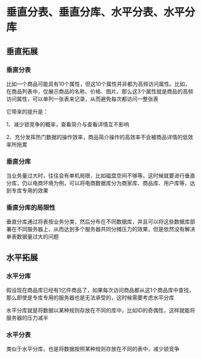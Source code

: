# 垂直分表、垂直分库、水平分表、水平分库

## 垂直拓展

### 垂直分表

比如一个商品可能具有10个属性，但这10个属性并非都为高频访问属性。比如，在商品列表中，仅展示商品的名称、价格、图片。那么这3个属性就是商品的高频访问属性，可以单列一张表来记录，从而避免每次都访问一整张表

它带来的提升是：

1、减少锁竞争的概率，查看简介与查看详情互不影响

2、充分发挥热门数据的操作效率，商品简介操作的高效率不会被商品详情的低效率所拖累

### 垂直分库

当业务量过大时，往往会有单机局限，比如磁盘空间不够等。这时候就要进行垂直分库，仍以电商环境为例，可以将电商数据库分为商家库、商品库、用户库等，达到专库专用的效果

### 垂直分库的局限性

垂直分库通过将表按业务分类，然后分布在不同数据库，并且可以将这些数据库部署在不同服务器上，从而达到多个服务器共同分摊压力的效果，但是依然没有解决单表数据量过大的问题

## 水平拓展

### 水平分库

假设现在商品库已经有1亿件商品了，如果每次访问商品都从这1个商品库中查找，那么即使是专库专用的服务器也是无法承受的，这时候需要考虑水平分库

水平分库就是将数据以某种规则存放在不同的库中，比如ID的奇偶性，这样就能将服务器的压力减半

### 水平分表

类似于水平分库，也是将数据按照某种规则存放在不同的表中，减少锁竞争